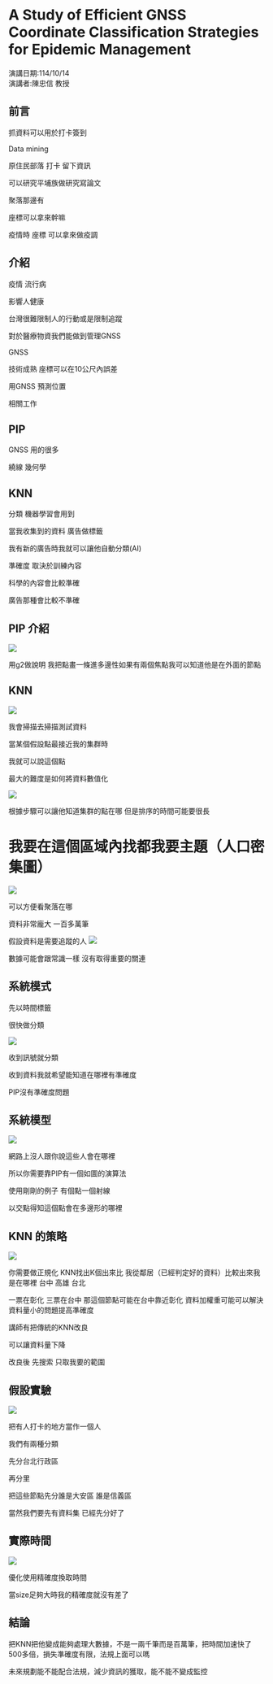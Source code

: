 # A Study of Efficient GNSS Coordinate Classification Strategies for Epidemic Management
演講日期:114/10/14\
演講者:陳忠信 教授

## 前言
抓資料可以用於打卡簽到

Data mining 

原住民部落 打卡 留下資訊

可以研究平埔族做研究寫論文

聚落那邊有

座標可以拿來幹嘛



疫情時 座標 可以拿來做疫調



## 介紹

疫情 流行病

影響人健康

台灣很難限制人的行動或是限制追蹤

對於醫療物資我們能做到管理GNSS

GNSS

技術成熟 座標可以在10公尺內誤差

用GNSS 預測位置

相關工作

## PIP

GNSS 用的很多

繞線 幾何學

## KNN

分類 機器學習會用到

當我收集到的資料 廣告做標籤

我有新的廣告時我就可以讓他自動分類(AI)

準確度 取決於訓練內容

科學的內容會比較準確

廣告那種會比較不準確

## PIP 介紹

![](https://github.com/p257416000/114_1_seminar/blob/main/10-14/IMG_20251014_134034.jpg)

用g2做說明 我把點畫一條進多邊性如果有兩個焦點我可以知道他是在外面的節點

## KNN

![](https://github.com/p257416000/114_1_seminar/blob/main/10-14/IMG_20251014_134319.jpg)

我會掃描去掃描測試資料

當某個假設點最接近我的集群時

我就可以說這個點

最大的難度是如何將資料數值化

![](https://github.com/p257416000/114_1_seminar/blob/main/10-14/IMG_20251014_134900.jpg)

根據步驟可以讓他知道集群的點在哪 但是排序的時間可能要很長 


# 我要在這個區域內找都我要主題（人口密集圖）
![](https://github.com/p257416000/114_1_seminar/blob/main/10-14/IMG_20251014_135218.jpg)


可以方便看聚落在哪

資料非常龐大 一百多萬筆

假設資料是需要追蹤的人
![](https://github.com/p257416000/114_1_seminar/blob/main/10-14/IMG_20251014_135740.jpg)


數據可能會跟常識一樣 沒有取得重要的關連



## 系統模式

先以時間標籤

很快做分類

![](https://github.com/p257416000/114_1_seminar/blob/main/10-14/IMG_20251014_140045.jpg)

收到訊號就分類

收到資料我就希望能知道在哪裡有準確度

PIP沒有準確度問題



## 系統模型

![](https://github.com/p257416000/114_1_seminar/blob/main/10-14/IMG_20251014_140045.jpg)

網路上沒人跟你說這些人會在哪裡

所以你需要靠PIP有一個如圖的演算法

使用剛剛的例子 有個點一個射線

以交點得知這個點會在多邊形的哪裡

## KNN 的策略

![](https://github.com/p257416000/114_1_seminar/blob/main/10-14/IMG_20251014_142842.jpg)

你需要做正規化 KNN找出K個出來比 我從鄰居（已經判定好的資料）比較出來我是在哪裡 台中 高雄 台北 

一票在彰化 三票在台中 那這個節點可能在台中靠近彰化 資料加權重可能可以解決資料量小的問題提高準確度

講師有把傳統的KNN改良

可以讓資料量下降

改良後 先搜索 只取我要的範圍



## 假設實驗

![](https://github.com/p257416000/114_1_seminar/blob/main/10-14/IMG_20251014_142201.jpg)

把有人打卡的地方當作一個人

我們有兩種分類

先分台北行政區

再分里

把這些節點先分誰是大安區 誰是信義區

當然我們要先有資料集 已經先分好了



## 實際時間

![](https://github.com/p257416000/114_1_seminar/blob/main/10-14/IMG_20251014_142842.jpg)

優化使用精確度換取時間

當size足夠大時我的精確度就沒有差了



## 結論

把KNN把他變成能夠處理大數據，不是一兩千筆而是百萬筆，把時間加速快了500多倍，損失準確度有限，法規上面可以嗎

未來規劃能不能配合法規，減少資訊的獲取，能不能不變成監控
